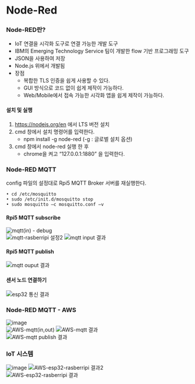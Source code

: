 # Node-Red  
### Node-RED란?  
- IoT 연결을 시각화 도구로 연결 가능한 개발 도구
- IBM의 Emerging Technology Service 팀이 개발한 flow 기반 프로그래밍 도구
- JSON을 사용하여 저장
- Node.js 위에서 개발됨
- 장점
  - 복합한 TLS 인증을 쉽게 사용할 수 있다.
  - GUI 방식으로 코드 없이 쉽게 제작이 가능하다.
  - Web/Mobile에서 접속 가능한 시각화 앱을 쉽게 제작이 가능하다.

#### 설치 및 실행
1. https://nodejs.org/en 에서 LTS 버전 설치
2. cmd 창에서 설치 명령어를 입력한다.
   - npm install -g node-red (-g : 글로벌 설치 옵션)
3. cmd 창에서 node-red 실행 한 후
   - chrome을 켜고 “127.0.0.1:1880” 을 입력한다.

### Node-RED MQTT  
config 파일의 설정대로 Rpi5 MQTT Broker 서버를 재실행한다.  
```
• cd /etc/mosquitto
• sudo /etc/init.d/mosquitto stop
• sudo mosquitto –c mosquitto.conf –v
```
#### Rpi5 MQTT subscribe  
![mqtt(in) - debug](https://github.com/kghees/Node-Red/assets/92205960/847e6a90-b632-4a31-a3cb-b242e8066866)  
![mqtt-rasberripi 설정2](https://github.com/kghees/Node-Red/assets/92205960/d2ae0074-352c-44d0-a2c9-ed376f33f650)
![mqtt input 결과](https://github.com/kghees/Node-Red/assets/92205960/af7cec8f-b03f-4ecf-80bc-40d88277664e)  

#### Rpi5 MQTT publish  
![mqtt ouput 결과](https://github.com/kghees/Node-Red/assets/92205960/dbd7409a-5a74-4287-8800-a0ecbb7e5445)  

####  센서 노드 연결하기  
![esp32 통신 결과](https://github.com/kghees/Node-Red/assets/92205960/c8fbe284-1086-4363-a1fe-dab6538bb89a)  

### Node-RED MQTT - AWS  
![image](https://github.com/kghees/Node-Red/assets/92205960/befc74cb-fb77-4a73-af2b-9856692bf7bb)  
![AWS-mqtt(in,out)](https://github.com/kghees/Node-Red/assets/92205960/12e1336c-5935-4f21-a212-b4411f594228)
![AWS-mqtt 결과](https://github.com/kghees/Node-Red/assets/92205960/cd43f425-9006-4588-bbea-1ba5c970306f)  
![AWS-mqtt publish 결과](https://github.com/kghees/Node-Red/assets/92205960/40e05275-2cc0-4001-b0ba-1359e169098b)

### IoT 시스템  

![image](https://github.com/kghees/Node-Red/assets/92205960/85ab7519-3a78-431c-bb70-d9ca9b0f147e)
![AWS-esp32-rasberripi 결과2](https://github.com/kghees/Node-Red/assets/92205960/81419678-0275-4a64-b9b8-cb69f79dab5b)  
![AWS-esp32-rasberripi 결과](https://github.com/kghees/Node-Red/assets/92205960/773151fc-6d13-43bc-966f-c606e53f868a)







